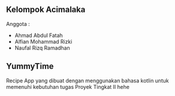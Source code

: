 ## Kelompok Acimalaka

Anggota :
- Ahmad Abdul Fatah
- Alfian Mohammad Rizki
- Naufal Rizq Ramadhan

## YummyTime
Recipe App yang dibuat dengan menggunakan bahasa kotlin untuk memenuhi kebutuhan tugas Proyek Tingkat II hehe



